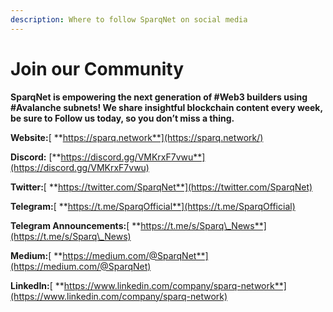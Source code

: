```yaml
---
description: Where to follow SparqNet on social media
---
```


# Join our Community

**SparqNet is empowering the next generation of #Web3 builders using #Avalanche subnets! We share insightful blockchain content every week, be sure to Follow us today, so you don’t miss a thing.**

**Website:**[ **https://sparq.network**](https://sparq.network/)

**Discord:** [**https://discord.gg/VMKrxF7vwu**](https://discord.gg/VMKrxF7vwu)

**Twitter:**[ **https://twitter.com/SparqNet**](https://twitter.com/SparqNet)

**Telegram:**[ **https://t.me/SparqOfficial**](https://t.me/SparqOfficial)

**Telegram Announcements:**[ **https://t.me/s/Sparq\_News**](https://t.me/s/Sparq\_News)

**Medium:**[ **https://medium.com/@SparqNet**](https://medium.com/@SparqNet)

**LinkedIn:**[ **https://www.linkedin.com/company/sparq-network**](https://www.linkedin.com/company/sparq-network)
